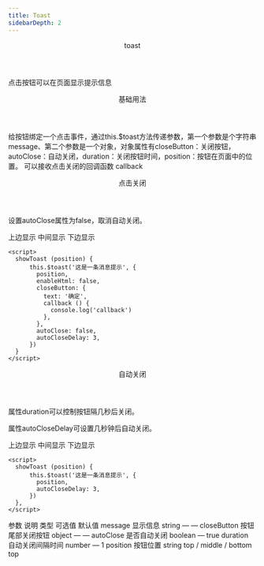 ```yaml
---
title: Toast
sidebarDepth: 2
---
```


<ClientOnly>
<common-code-format>

  <div slot="componentNameTitle" class="component">
    <header class="component-name">
      toast
    </header>
    <p class="component-text">
      点击按钮可以在页面显示提示信息
    </p>
  </div>

  <div slot="description">
    <header class="vi-description-title">
      基础用法
    </header>
    <p class="vi-description-text">
      给按钮绑定一个点击事件，通过<span class="add-color">this.$toast</span>方法传递参数，第一个参数是个字符串<span class="add-color">message</span>、第二个参数是一个对象，对象属性有<span class="add-color">closeButton</span>：关闭按钮，<span class="add-color">autoClose</span>：自动关闭，<span class="add-color">duration</span>：关闭按钮时间，<span class="add-color">position</span>：按钮在页面中的位置。
      可以接收点击关闭的回调函数 <span class="add-color">callback</span>
    </p>
    <header class="vi-description-title">
      点击关闭
    </header>
  </div>

  <div slot="showComponents" class="vi-show-component">
    <toast-v-toast/>
  </div>

  <section slot="desc" class="vi-code-description">
    <p class="vi-paraStyle-wrapper">
      设置<span class="vi-paraStyle">autoClose</span>属性为false，取消自动关闭。
    </p>
  </section>

  <highlight-code class="codeStyle" slot="showCode" lang="vue">
    <v-button @click="showToast('top')">上边显示</v-button>
    <v-button @click="showToast('middle')">中间显示</v-button>
    <v-button @click="showToast('bottom')">下边显示</v-button>
    
    <script>
      showToast (position) {
          this.$toast('这是一条消息提示', {
            position,
            enableHtml: false,
            closeButton: {
              text: '确定',
              callback () {
                console.log('callback')
              },
            },
            autoClose: false,
            autoCloseDelay: 3,
          })
      }
    </script>
  </highlight-code>
</common-code-format>
</ClientOnly>

<ClientOnly>
<common-code-format>

  <div slot="description">
    <header class="vi-description-title">
      自动关闭
    </header>
    <p class="vi-description-text">
      属性<span class="add-color">duration</span>可以控制按钮隔几秒后关闭。
    </p>
  </div>

  <div slot="showComponents" class="vi-show-component">
    <toast-v-toast-auto/>
  </div>

  <section slot="desc" class="vi-code-description">
    <p class="vi-paraStyle-wrapper">
      属性<span class="vi-paraStyle">autoCloseDelay</span>可设置几秒钟后自动关闭。
    </p>
  </section>

  <highlight-code class="codeStyle" slot="showCode" lang="vue">
    <v-button @click="showToast('top')">上边显示</v-button>
    <v-button @click="showToast('middle')">中间显示</v-button>
    <v-button @click="showToast('bottom')">下边显示</v-button>
    
    <script>
      showToast (position) {
          this.$toast('这是一条消息提示', {
            position,
            autoCloseDelay: 3,
          })
      },
    </script>
  </highlight-code>
</common-code-format>
</ClientOnly>

<ClientOnly>
<common-create-form>
  <thead slot="form-header" class="formHead">
      <tr class="formHeadRow">
          <th class="formHeadCol">参数</th>
          <th class="formHeadCol">说明</th>
          <th class="formHeadCol">类型</th>
          <th class="formHeadCol">可选值</th>
          <th class="formHeadCol">默认值</th>
      </tr>
  </thead>
  <tbody slot="form-body" class="formBody">
      <tr class="formBodyRow">
          <td class="formBodyCol">message</td>
          <td class="formBodyCol">显示信息</td>
          <td class="formBodyCol">string</td>
          <td class="formBodyCol">—</td>
          <td class="formBodyCol">—</td>
      </tr>
      <tr class="formBodyRow">
          <td class="formBodyCol">closeButton</td>
          <td class="formBodyCol">按钮尾部关闭按钮</td>
          <td class="formBodyCol">object</td>
          <td class="formBodyCol">—</td>
          <td class="formBodyCol">—</td>
      </tr>
      <tr class="formBodyRow">
          <td class="formBodyCol">autoClose</td>
          <td class="formBodyCol">是否自动关闭</td>
          <td class="formBodyCol">boolean</td>
          <td class="formBodyCol">—</td>
          <td class="formBodyCol">true</td>
      </tr>
      <tr class="formBodyRow">
          <td class="formBodyCol">duration</td>
          <td class="formBodyCol">自动关闭间隔时间</td>
          <td class="formBodyCol">number</td>
          <td class="formBodyCol">—</td>
          <td class="formBodyCol">1</td>
      </tr>
      <tr class="formBodyRow">
          <td class="formBodyCol">position</td>
          <td class="formBodyCol">按钮位置</td>
          <td class="formBodyCol">string</td>
          <td class="formBodyCol">top / middle / bottom</td>
          <td class="formBodyCol">top</td>
      </tr>
  </tbody>
</common-create-form>
</ClientOnly>
